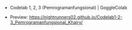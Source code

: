 - Codelab 1, 2, 3 (Pemrogramanfungsional) | GoggleColab

- Preview: https://nightrunners02.github.io/Codelab1-2-3_Pemrogramanfungsional_Khairy/
